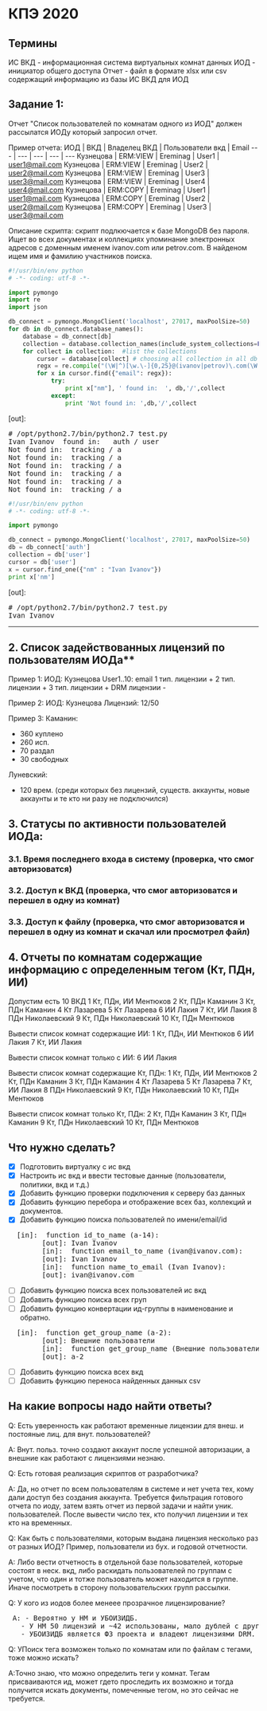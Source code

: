# КПЭ 2020

## Термины

ИС ВКД - информационная система виртуальных комнат данных
ИОД - инициатор общего доступа
Отчет - файл в формате xlsx или csv содержащий информацию из базы ИС ВКД для ИОД

## Задание 1:
Отчет "Список пользователей по комнатам одного из ИОД" должен рассылатся ИОДу который запросил отчет. 
  
Пример отчета:
ИОД | ВКД | Владелец ВКД | Пользователи вкд | Email
--- | --- | --- | --- | ---
Кузнецова | ERM:VIEW | Ereminag | User1 | user1@mail.com
Кузнецова | ERM:VIEW | Ereminag | User2 | user2@mail.com
Кузнецова | ERM:VIEW | Ereminag | User3 | user3@mail.com
Кузнецова | ERM:VIEW | Ereminag | User4 | user4@mail.com
Кузнецова | ERM:COPY | Ereminag | User1 | user1@mail.com
Кузнецова | ERM:COPY | Ereminag | User2 | user2@mail.com
Кузнецова | ERM:COPY | Ereminag | User3 | user3@mail.com
 
Описание скрипта: скрипт подлкючается к базе MongoDB без пароля. Ищет во всех документах и коллекциях упоминание электронных адресов с доменным именем ivanov.com или petrov.com.
В найденом ищем имя и фамилию участников поиска.

```python
#!/usr/bin/env python
# -*- coding: utf-8 -*-

import pymongo
import re
import json

db_connect = pymongo.MongoClient('localhost', 27017, maxPoolSize=50)
for db in db_connect.database_names():
    database = db_connect[db]
    collection = database.collection_names(include_system_collections=False)
    for collect in collection:  #list the collections
        cursor = database[collect] # choosing all collection in all db
        regx = re.compile("(\W|^)[\w.\-]{0,25}@(ivanov|petrov)\.com(\W|$)", re.IGNORECASE)
        for x in cursor.find({"email": regx}):
            try:
                print x["nm"], ' found in:  ', db,'/',collect
            except:
                print 'Not found in: ',db,'/',collect
```
[out]: 
<pre>
# /opt/python2.7/bin/python2.7 test.py
Ivan Ivanov  found in:   auth / user
Not found in:  tracking / a
Not found in:  tracking / a
Not found in:  tracking / a
Not found in:  tracking / a
Not found in:  tracking / a
Not found in:  tracking / a
</pre>

```python
#!/usr/bin/env python
# -*- coding: utf-8 -*-

import pymongo

db_connect = pymongo.MongoClient('localhost', 27017, maxPoolSize=50)
db = db_connect['auth']
collection = db['user']
cursor = db['user']
x = cursor.find_one({"nm" : "Ivan Ivanov"})
print x['nm']
```
[out]: 
<pre>
# /opt/python2.7/bin/python2.7 test.py
Ivan Ivanov
</pre>

---

 ## 2. Список задействованных лицензий по пользователям ИОДа**
 
Пример 1:
ИОД: Кузнецова
User1..10: email
1 тип. лицензии +
2 тип. лицензии +
3 тип. лицензии +
DRM лицензии -

Пример 2:
ИОД: Кузнецова
Лицензий: 12/50 

Пример 3:
Каманин: 
  - 360 куплено
  - 260 исп.
  - 70 раздал
  - 30 свободных

Луневский:
  - 120 врем. (среди которых без лицензий, существ. аккаунты, новые аккаунты и те кто ни разу не подключился)



## 3. Статусы по активности пользователей ИОДа:
### 3.1. Время последнего входа в систему (проверка, что смог авторизоватся)
### 3.2. Доступ к ВКД (проверка, что смог авторизоватся и перешел в одну из комнат)
### 3.3. Доступ к файлу (проверка, что смог авторизоватся и перешел в одну из комнат и скачал или просмотрел файл)

## 4. Отчеты по комнатам содержащие информацию с определенным тегом (Кт, ПДн, ИИ)

Допустим есть 10 ВКД
1 Кт, ПДн, ИИ     Ментюков
2 Кт, ПДн             Каманин
3 Кт, ПДн             Каманин
4 Кт                      Лазарева
5 Кт                      Лазарева
6 ИИ                     Лакия
7 Кт, ИИ               Лакия
8 ПДн                   Николаевский
9 Кт, ПДн             Николаевский
10 Кт, ПДн          Ментюков

Вывести список комнат 
содержащие ИИ:
1 Кт, ПДн, ИИ     Ментюков
6 ИИ                     Лакия
7 Кт, ИИ               Лакия

Вывести список комнат 
только с ИИ:
6 ИИ                     Лакия

Вывести список комнат 
содержащие Кт, ПДн:
1 Кт, ПДн, ИИ     Ментюков
2 Кт, ПДн             Каманин
3 Кт, ПДн             Каманин
4 Кт                      Лазарева
5 Кт                      Лазарева
7 Кт, ИИ               Лакия
8 ПДн                   Николаевский
9 Кт, ПДн             Николаевский
10 Кт, ПДн          Ментюков

Вывести список комнат 
только Кт, ПДн:
2 Кт, ПДн             Каманин
3 Кт, ПДн             Каманин
9 Кт, ПДн             Николаевский
10 Кт, ПДн          Ментюков



			


## Что нужно сделать?

- [x] Подготовить виртуалку с ис вкд
- [x] Настроить ис вкд и ввести тестовые данные (пользователи, политики, вкд и т.д.)
- [x] Добавить функцию проверки подключения к серверу баз данных
- [x] Добавить функцию перебора и отображение всех баз, коллекций и документов.
- [x] Добавить функцию поиска пользователей по имени/email/id
 <pre>  [in]:  function id_to_name (a-14):
        [out]: Ivan Ivanov              
        [in]:  function email_to_name (ivan@ivanov.com):
        [out]: Ivan Ivanov
        [in]:  function name_to_email (Ivan Ivanov):
        [out]: ivan@ivanov.com                                 </pre>
- [ ] Добавить функцию поиска всех пользователей ис вкд
- [ ] Добавить функцию поиска всех груп 
- [ ] Добавить функцию конвертации ид-группы в наименование и обратно. 
 <pre>  [in]:  function get_group_name (a-2):
        [out]: Внешние пользователи                            
        [in]:  function get_group_name (Внешние пользователи):
        [out]: a-2                                             </pre>
- [ ] Добавить функцию поиска всех вкд
- [ ] Добавить функцию переноса найденных данных csv

## На какие вопросы надо найти ответы?

<p> Q: Есть уверенность как работают временные лицензии для внеш. и постояные лиц. для внут. пользователей? </p>
<p> A: Внут. польз. точно создают аккаунт после успешной авторизации, а внешние как работают с лицензиями незнаю. </p>

<p> Q: Есть готовая реализация скриптов от разработчика? </p>
<p> A: Да, но отчет по всем пользователям в системе и нет учета тех, кому дали доступ без создания аккаунта. Требуется фильтрация готового отчета по иоду, затем взять отчет из первой задачи и найти уник. пользователей. После вывести число тех, кто получил лицензии и тех кто на временных. </p>

<p> Q: Как быть с пользователями, которым выдана лицензия несколько раз от разных ИОД? Пример, пользователи из бух. и годовой отчетности. </p>
<p> A: Либо вести  отчетность в отдельной базе пользователей, которые состоят в неск. вкд, либо раскидать пользователей по группам с учетом, что один и тотже пользователь может находится в группе. Иначе посмотреть в сторону пользовательских групп рассылки. </p>

<p> Q: У кого из иодов более менеее прозрачное лицензирование? </p>
<pre> A: - Вероятно у НМ и УБОИЗИДБ. 
   - У НМ 50 лицензий и ~42 использованы, мало дублей с другими вкд (~2) и на врем. исп. выдано (~10).
   - УБОИЗИДБ является ФЗ проекта и владеют лицензиями DRM. У них мало вкд и уже нет временных.  </pre>

<p> Q: УПоиск тега возможен только по комнатам или по файлам с тегами, тоже можно искать? </p>
<p> A:Точно знаю, что можно определить теги у комнат. Тегам присваиваются ид, может гдето проследить их возможно и тогда получится искать документы, помеченные тегом, но это сейчас не требуется. </p>


